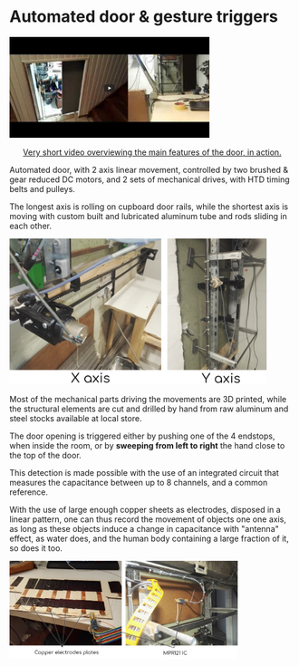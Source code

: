 
# Automated door & gesture triggers
<a href="https://youtu.be/X75NcEk3y-s" title="Video - automated door"><img src="Door_vignette_video.png" alt="Alternate Text" style = "max-width:70%"/></a>

<p style="text-align : center; text-decoration: underline;">Very short video overviewing the main features of the door, in action.</p>



Automated door, with 2 axis linear movement, controlled by two brushed & gear reduced DC motors, and 2 sets of mechanical drives, with HTD timing belts and pulleys.

The longest axis is rolling on cupboard door rails, while the shortest axis is moving with custom built and lubricated aluminum tube and rods sliding in each other.

<img src="Axes.png" alt="Axes" style="max-width:90%;" />

Most of the mechanical parts driving the movements are 3D printed, while the structural elements are cut and drilled by hand from raw aluminum and steel stocks available at local store.

The door opening is triggered either by pushing one of the 4 endstops, when inside the room, or by **sweeping from left to right** the hand close to the top of the door.

This detection is made possible with the use of an integrated circuit that measures the capacitance between up to 8 channels, and a common reference.

With the use of large enough copper sheets as electrodes, disposed in a linear pattern, one can thus record the movement of objects one one axis, as long as these objects induce a change in capacitance with "antenna" effect, as water does, and the human body containing a large fraction of it, so does it too.

<img src="Cap_Sensor.png" alt="Cap_Sensor" style="max-width:80%;" />

